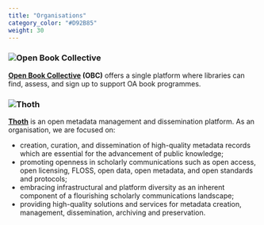 ```yaml
---
title: "Organisations"
category_color: "#D92B85"
weight: 30
---
```


### ![Open Book Collective](/logos/obc.png)

**[Open Book Collective](https://openbookcollective.org/) (OBC)** offers a single platform where libraries can find, assess, and sign up to support OA book programmes.

### ![Thoth](/logos/thoth.png)

**[Thoth](https://thoth.pub/)** is an open metadata management and dissemination platform. As an organisation, we are focused on:

* creation, curation, and dissemination of high-quality metadata records which are essential for the advancement of public knowledge;
* promoting openness in scholarly communications such as open access, open licensing, FLOSS, open data, open metadata, and open standards and protocols;
* embracing infrastructural and platform diversity as an inherent component of a flourishing scholarly communications landscape;
* providing high-quality solutions and services for metadata creation, management, dissemination, archiving and preservation.